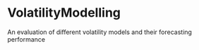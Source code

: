 # VolatilityModelling
An evaluation of different volatility models and their forecasting performance
